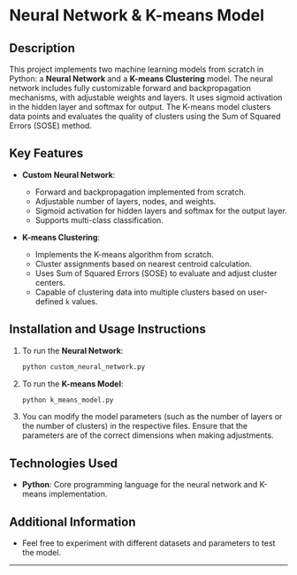 # Neural Network & K-means Model

## Description
This project implements two machine learning models from scratch in Python: a **Neural Network** and a **K-means Clustering** model. The neural network includes fully customizable forward and backpropagation mechanisms, with adjustable weights and layers. It uses sigmoid activation in the hidden layer and softmax for output. The K-means model clusters data points and evaluates the quality of clusters using the Sum of Squared Errors (SOSE) method.

## Key Features
- **Custom Neural Network**:
  - Forward and backpropagation implemented from scratch.
  - Adjustable number of layers, nodes, and weights.
  - Sigmoid activation for hidden layers and softmax for the output layer.
  - Supports multi-class classification.
  
- **K-means Clustering**:
  - Implements the K-means algorithm from scratch.
  - Cluster assignments based on nearest centroid calculation.
  - Uses Sum of Squared Errors (SOSE) to evaluate and adjust cluster centers.
  - Capable of clustering data into multiple clusters based on user-defined `k` values.

## Installation and Usage Instructions
1. To run the **Neural Network**:
   ```bash
   python custom_neural_network.py
   ```

2. To run the **K-means Model**:
   ```bash
   python k_means_model.py
   ```

3. You can modify the model parameters (such as the number of layers or the number of clusters) in the respective files. Ensure that the parameters are of the correct dimensions when making adjustments.

## Technologies Used
- **Python**: Core programming language for the neural network and K-means implementation.

## Additional Information
- Feel free to experiment with different datasets and parameters to test the model.

---